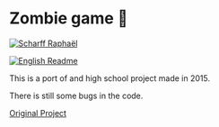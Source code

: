 # Zombie game 🧠

[![Scharff Raphaël](https://img.shields.io/badge/Scharff-Raphaël-2980b9.svg)](https://github.com/Raphi-Sch)

[![English Readme](https://img.shields.io/badge/Readme-EN-e67e22.svg)](./readme.md)

This is a port of and high school project made in 2015.

There is still some bugs in the code.

[Original Project](https://github.com/Raphi-Sch/Zombie)